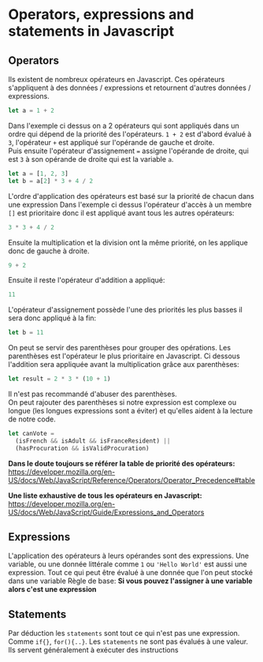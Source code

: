 # Operators, expressions and statements in Javascript

## Operators

Ils existent de nombreux opérateurs en Javascript.
Ces opérateurs s'appliquent à des données / expressions et retournent d'autres données / expressions.

```js
let a = 1 + 2
```

Dans l'exemple ci dessus on a 2 opérateurs qui sont appliqués dans un ordre qui dépend de la priorité des l'opérateurs.
`1 + 2` est d'abord évalué à `3`, l'opérateur `+` est appliqué sur l'opérande de gauche et droite.  
Puis ensuite l'opérateur d'assignement `=` assigne l'opérande de droite, qui est `3` à son opérande de droite qui est la variable `a`.

```js
let a = [1, 2, 3]
let b = a[2] * 3 + 4 / 2
```

L'ordre d'application des opérateurs est basé sur la priorité de chacun dans une expression
Dans l'exemple ci dessus l'opérateur d'accès à un membre `[]` est prioritaire donc il est appliqué avant tous les autres opérateurs:

```js
3 * 3 + 4 / 2
```

Ensuite la multiplication et la division ont la même priorité, on les applique donc de gauche à droite.

```js
9 + 2
```

Ensuite il reste l'opérateur d'addition a appliqué:

```js
11
```

L'opérateur d'assignement possède l'une des priorités les plus basses il sera donc appliqué à la fin:

```js
let b = 11
```

On peut se servir des parenthèses pour grouper des opérations.
Les parenthèses est l'opérateur le plus prioritaire en Javascript.
Ci dessous l'addition sera appliquée avant la multiplication grâce aux parenthèses:

```js
let result = 2 * 3 * (10 + 1)
```

Il n'est pas recommandé d'abuser des parenthèses.  
On peut rajouter des parenthèses si notre expression est complexe ou longue (les longues expressions sont a éviter) et qu'elles aident à la lecture de notre code.

```js
let canVote =
  (isFrench && isAdult && isFranceResident) ||
  (hasProcuration && isValidProcuration)
```

**Dans le doute toujours se référer la table de priorité des opérateurs:**  
https://developer.mozilla.org/en-US/docs/Web/JavaScript/Reference/Operators/Operator_Precedence#table

**Une liste exhaustive de tous les opérateurs en Javascript:**
https://developer.mozilla.org/en-US/docs/Web/JavaScript/Guide/Expressions_and_Operators

## Expressions

L'application des opérateurs à leurs opérandes sont des expressions.
Une variable, ou une donnée littérale comme `1` ou `'Hello World'` est aussi une expression.
Tout ce qui peut être évalué à une donnée que l'on peut stocké dans une variable
Règle de base: **Si vous pouvez l'assigner à une variable alors c'est une expression**

## Statements

Par déduction les `statements` sont tout ce qui n'est pas une expression.
Comme `if{}`, `for(){..}`.
Les `statements` ne sont pas évalués à une valeur.  
Ils servent généralement à exécuter des instructions
